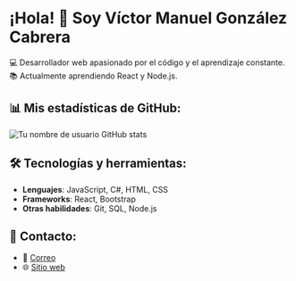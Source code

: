 
# ¡Hola! 👋 Soy Víctor Manuel González Cabrera
💻 Desarrollador web apasionado por el código y el aprendizaje constante. 
📚 Actualmente aprendiendo React y Node.js.

## 📊 Mis estadísticas de GitHub:
![Tu nombre de usuario GitHub stats](https://github-readme-stats.vercel.app/api?username=tu-nombre-usuario&show_icons=true&theme=radical)

## 🛠️ Tecnologías y herramientas:
- **Lenguajes**: JavaScript, C#, HTML, CSS
- **Frameworks**: React, Bootstrap
- **Otras habilidades**: Git, SQL, Node.js

## 🌟 Contacto:
- 📧 [Correo](victormgc2003@gmail.com)
- 🌐 [Sitio web](https://victormgcyt.github.io/Portafolio/)

